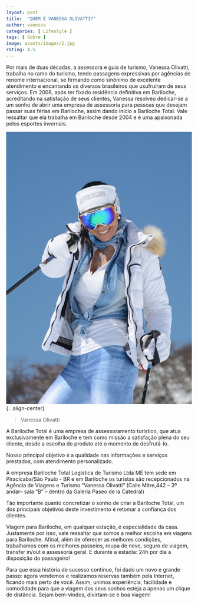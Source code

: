 ```yaml
---
layout: post
title:  "QUEM É VANESSA OLIVATTI?"
author: vanessa
categories: [ Lifestyle ]
tags: [ Sobre ]
image: assets/images/2.jpg
rating: 4.5
---
```


Por mais de duas décadas, a assessora e guia de turismo, Vanessa Olivatti, trabalha no ramo do turismo, tendo passagens expressivas por agências de renome internacional, se firmando como sinônimo de excelente atendimento e encantando os diversos brasileiros que usufruíram de seus serviços. Em 2008, após ter fixado residência definitiva em Bariloche, acreditando na satisfação de seus clientes, Vanessa resolveu dedicar-se a um sonho de abrir uma empresa de assessoria para pessoas que desejam passar suas férias em Bariloche, assim dando início a Bariloche Total. Vale ressaltar que ela trabalha em Bariloche desde 2004 e é uma apaixonada pelos esportes invernais.

![image](../assets/images/vanessa01.jpg){: .align-center} 
> Vanessa Olivatti

A Bariloche Total é uma empresa de assessoramento turístico, que atua exclusivamente em Bariloche e tem como missão a satisfação plena do seu cliente, desde a escolha do produto até o momento de desfrutá-lo.

Nosso principal objetivo é a qualidade nas informações e serviços prestados, com atendimento personalizado. 

A empresa Bariloche Total Logística de Turismo Ltda ME tem sede em Piracicaba/São Paulo - BR e em Bariloche os turistas são recepcionados na Agência de Viagens e Turismo “Vanessa Olivatti” (Calle Mitre,442 – 3º andar– sala “B” – dentro da Galeria Paseo de la Catedral)

Tão importante quanto concretizar o sonho de criar a Bariloche Total, um dos principais objetivos deste investimento é retomar a confiança dos clientes. 

Viagem para Bariloche, em qualquer estação, é especialidade da casa. Justamente por isso, vale ressaltar que somos a melhor escolha em viagens para Bariloche. Afinal, além de oferecer as melhores condições, trabalhamos com os melhores passeios, roupa de neve, seguro de viagem, transfer in/out e assessoria geral. E durante a estadia: 24h por dia a disposição do passageiro! 

Para que essa história de sucesso continue, foi dado um novo e grande passo: agora vendemos e realizamos reservas também pela Internet, ficando mais perto de você. Assim, unimos experiência, facilidade e comodidade para que a viagem dos seus sonhos esteja a apenas um clique de distância. 
Sejam bem-vindos, divirtam-se e boa viagem!

